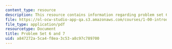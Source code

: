 ```yaml
---
content_type: resource
description: This resource contains information regarding problem set 6 and 7.
file: https://ol-ocw-studio-app-qa.s3.amazonaws.com/courses/1-00-introduction-to-computers-and-engineering-problem-solving-spring-2012/a847272a5ca4f8ea3c53a8c97c789700_MIT1_00S12_PS_6and7.pdf
file_type: application/pdf
resourcetype: Document
title: Problem Set 6 and 7
uid: a847272a-5ca4-f8ea-3c53-a8c97c789700
---
```

